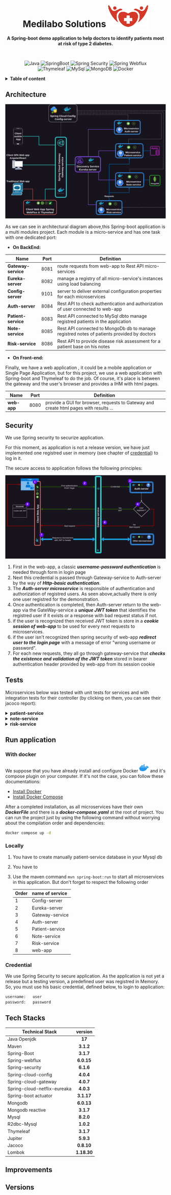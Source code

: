 # <div align="center">Medilabo Solutions ![Alt text](image-1.png)</div>

**<p align="center">A Spring-boot demo application to help doctors to identify patients most at risk of type 2 diabetes.</p>**

  <div align="center"> 
  <br>

  ![Java](https://img.shields.io/badge/17-%23437291?style=plastic&logo=Openjdk&logoColor=%23437291&label=OpenJdk&labelColor=grey) ![SpringBoot](https://img.shields.io/badge/3.1.7-grey?style=plastic&logo=Spring-Boot&logoColor=green&label=Spring-Boot&labelColor=grey&color=green) ![Spring Security](https://img.shields.io/badge/6.0.6-grey?style=plastic&logo=Spring-Security&logoColor=green&label=Spring-Security&labelColor=grey&color=green) ![Spring Webflux](https://img.shields.io/badge/6.0.15-grey?style=plastic&logo=react&logoColor=green&label=Spring_Webflux&labelColor=grey&color=green) </br> ![Thymeleaf](https://img.shields.io/badge/3.1.7-%23005F0F?style=plastic&logo=thymeleaf&logoColor=%23005F0F&label=Thymeleaf&labelColor=grey) ![MySql](https://img.shields.io/badge/8.2.0-%234479A1?style=plastic&logo=mysql&logoColor=%234479A1&label=MySql&labelColor=grey) ![MongoDB](https://img.shields.io/badge/6.0.13-%2347A248?style=plastic&logo=mongodb&logoColor=%2347A248&label=MongoDB&labelColor=grey) ![Docker](https://img.shields.io/badge/24.0.7-%232496ED?style=plastic&logo=docker&logoColor=%232496ED&label=Docker&labelColor=grey)</div>

<details>
<summary><strong>Table of content</strong></summary>

- [Medilabo Solutions ](#medilabo-solutions-)
  - [Architecture](#architecture)
  - [Security](#security)
  - [Tests](#tests)
  - [Run application](#run-application)
    - [With docker](#with-docker)
    - [Locally](#locally)
    - [Credential](#credential)
  - [Tech Stacks](#tech-stacks)
  - [Improvements](#improvements)
  - [Versions](#versions)

</details>  

## Architecture

![Alt text](Architecture.drawio.png)

As we can see in architectural diagram above,this Spring-boot application is a multi modules project. Each module is a micro-service and has one task with one dedicated port:

- **On BackEnd:**

Name  | Port| Definition
------|------|---------
 **Gateway-service** | 8081| route requests from web-app to Rest API micro-services
 **Eureka-server**   | 8082| manage a registry of all micro-service's instances using load balancing
 **Config-server**   | 9101| server to deliver external configuration properties for each microservices
 **Auth-server**     |8084| Rest API to check authentication and authorization of user connected to web-app
 **Patient-service** |8083 | Rest API connected to MySql dbto manage registred patients in the application
 **Note-service** |8085|Rest API connected to MongoDb db to manage registred notes of patients provided by doctors
 **Risk-service** |8086|Rest API to provide disease risk assessment for a patient base on his notes

- **On Front-end:**

Finally, we have a web application , it could be a mobile application or Single Page Application, but for this project, we use a web application with Spring-boot and Thymeleaf to do the job. Of course, it's place is between the gateway and the user's browser and provides a IHM with html pages.

Name         | Port | Definition
-------------|------|----------
 **web-app** | 8080 | provide a GUI for browser, requests to Gateway and create html pages with results ...

## Security

We use Spring security to securize application.

For this moment, as application is not a release version, we have just implemented one registred user in memory (see chapter of [credential](#credential)) to log in it.

The secure access to application follows the following principles:

![Sequence-security](security-flux.drawio.png)

1. First in the web-app, a classic ***username-password authentication*** is needed through form in login page
2. Next this credential is passed through Gateway-service to Auth-server by the way of ***Http-basic authentication***.
3. The ***Auth-server microservice*** is responsible of authentication and authorization of registred users. As seen above,actually there is only one user registred for the demonstration.
4. Once authentication is completed, then Auth-server return to the web-app via the GateWay-service a ***unique JWT token*** that identifies the registred user if it exists or a response with  bad request status if not.
5. if the user is recognized then received JWT token is store in a ***cookie session of web-app*** to be used for every next requests to microservices.
6. if the user isn't recognized then spring security of web-app ***redirect user to the login page*** with a message of error "wrong username or password".
7. For each new requests, they all go through gateway-service that ***checks the existence and validation of the JWT token*** stored in bearer authentication header provided by web-app from its session cookie

## Tests

Microservices below was tested with unit tests for services and with integration tests for their controller (by clicking on them, you can see their jacoco report):

<details><summary><strong>patient-service</strong></summary>

  ![alt](jacoco-patient.png)
</details>
<details><summary><strong>note-service</strong></summary>

  ![alt](jacoco-note.png)
</details>

<details><summary><strong>risk-service</strong></summary>

  ![alt](jacoco-risk.png)
</details>

## Run application

### With docker

We suppose that you have already install and configure Docker <img src="docker-color.svg" alt="docker-svg" width="30"> and it's compose plugin on your computer. If it's not the case, you can follow these documentations:

- [Install Docker](https://docs.docker.com/get-docker/)
- [Install Docker Compose](https://docs.docker.com/compose/install/)

After a completed installation, as all microservices have their own ***DockerFile*** and there is a ***docker-compose.yaml*** at the root of project. You can run the project just by using the following command without worrying about the compilation order and dependencies:

```bash
docker compose up -d
```

### Locally

1. You have to create manually patient-service database in your Mysql db
2. You have to
3. Use the maven command `mvn spring-boot:run` to start all microservices in this application. But don't forget to respect the following order

    Order | name of service
    ------|----------------
    1|Config-server
    2|Eureka-server
    3|Gateway-service
    4|Auth-server
    5|Patient-service
    6|Note-service
    7|Risk-service
    8|web-app

### Credential

We use Spring Security to secure application. As the application is not yet a release but a testing version, a predefined user was registred in Memory. So, you must use his basic credential, defined below, to login to application:

```bash
username:   user
password:   password
```

## Tech Stacks

Technical Stack|version
---------------|:------:
Java Openjdk| **17**
Maven |**3.1.2**
Spring-Boot| **3.1.7**
Spring-webflux|**6.0.15**
Spring-security |**6.1.6**
Spring-cloud-config |**4.0.4**
Spring-cloud-gateway |**4.0.7**
Spring-cloud-netflix-eureaka |**4.0.3**
Spring-boot actuator |**3.1.17**
Mongodb|**6.0.13**
Mongodb reactive |**3.1.7**
Mysql | **8.2.0**
R2dbc-Mysql |**1.0.2**
Thymeleaf |**3.1.7**
Jupiter |**5.9.3**
Jacoco |**0.8.10**
Lombok |**1.18.30**

## Improvements

## Versions
